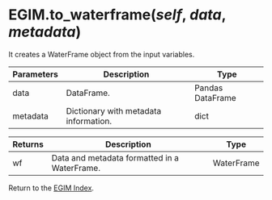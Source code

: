 # EGIM.to_waterframe(*self*, *data*, *metadata*)

It creates a WaterFrame object from the input variables.

Parameters | Description | Type
--- | --- | ---
data | DataFrame. | Pandas DataFrame
metadata | Dictionary with metadata information. | dict

Returns | Description | Type
--- | --- | ---
wf |  Data and metadata formatted in a WaterFrame. | WaterFrame

Return to the [EGIM Index](index_egim.md).
